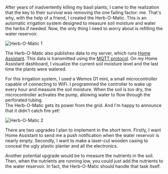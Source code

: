 After years of inadvertently killing my basil plants, I came to the realization that the key to their survival was removing the one failing factor: me. That's why, with the help of a friend, I created the Herb-O-Matic. This is an automatic irrigation system designed to measure soil moisture and water the herbs if needed. Now, the only thing I need to worry about is refilling the water reservoir.

![Herb-O-Matic 1](/images/posts/herb-o-matic1.jpg)

The Herb-O-Matic also publishes data to my server, which runs [Home Assistant](https://www.home-assistant.io/). This data is transmitted using the [MQTT protocol](https://mqtt.org/). On my Home Assistant dashboard, I visualize the current soil moisture level and the last time the plants were watered.

For this irrigation system, I used a Wemos D1 mini, a small microcontroller capable of connecting to WiFi. I programmed the controller to wake up every hour and measure the soil moisture. When the soil is too dry, the microcontroller activates the pump, allowing water to flow through the perforated tubing.  
The Herb-O-Matic gets its power from the grid. And I'm happy to announce that it didn't catch fire yet!

![Herb-O-Matic 2](/images/posts/herb-o-matic2.jpg)

There are two upgrades I plan to implement in the short term. Firstly, I want Home Assistant to send me a push notification when the water reservoir is nearly empty. Secondly, I want to make a laser-cut wooden casing to conceal the ugly plastic planter and all the electronics.

Another potential upgrade would be to measure the nutrients in the soil. Then, when the nutrients are running low, you could just add the nutrients to the water reservoir. In fact, the Herb-O-Matic should handle that task itself.
